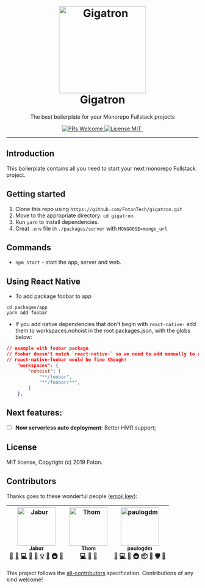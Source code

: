 <h1 align="center">
<br>
  <a href="https://github.com/FotonTech/gigatron"><img src="https://i.imgur.com/LVlSk6u.gif" alt="Gigatron" width=228"></a>
<br>
Gigatron
</h1>

<p align="center">The best boilerplate for your Monorepo Fullstack projects</p>

<p align="center">
  <a href="http://makeapullrequest.com">
    <img src="https://img.shields.io/badge/PRs-welcome-brightgreen.svg?style=flat-square" alt="PRs Welcome">
  </a>
  <a href="https://opensource.org/licenses/MIT">
    <img src="https://img.shields.io/badge/license-MIT-blue.svg?style=flat-square" alt="License MIT">
  </a>
  <a href="https://opensource.org/licenses/MIT">
    <img src="https://img.shields.io/badge/all_contributors-0-orange.svg?style=flat-square" alt="">
  </a>
</p>

<hr />

## Introduction

This boilerplate contains all you need to start your next monorepo Fullstack project.

## Getting started

1. Clone this repo using `https://github.com/FotonTech/gigatron.git`
2. Move to the appropriate directory: `cd gigatron`.<br />
3. Run `yarn` to install dependencies.<br />
4. Creat `.env` file in `./packages/server` with `MONGOOSE=mongo_url`<br />

## Commands

- `npm start` - start the app, server and web.

## Using React Native

- To add package foobar to app

```
cd packages/app
yarn add foobar
```

- If you add native dependencies that don't begin with `react-native-` add them to workspaces.nohoist in the root packages.json, with the globs below:

```json
// example with foobar package
// foobar doesn't match `react-native-` so we need to add manually to nohoist
// react-native-foobar would be fine though!
    "workspaces": {
        "nohoist": [
            "**/foobar",
            "**/foobar/**",
        ]
    },

```

## Next features:

- [ ] **Now serverless auto deployment**: Better HMR support;

## License

MIT license, Copyright (c) 2019 Foton.

## Contributors

Thanks goes to these wonderful people ([emoji key](https://github.com/all-contributors/all-contributors#emoji-key)):

<!-- ALL-CONTRIBUTORS-LIST:START - Do not remove or modify this section -->
<!-- prettier-ignore -->
| [<img src="https://avatars0.githubusercontent.com/u/13947203?v=4" width="100px;" alt="Jabur"/><br /><sub><b>Jabur</b></sub>](https://github.com/jaburcodes)<br />[💬](#question-jaburcodes "Answering Questions") [🐛](https://github.com/FotonTech/gigatron/issues?q=author%3Ajaburcodes "Bug reports") [💻](https://github.com/FotonTech/gigatron/commits?author=jaburcodes "Code") [🎨](#design-jaburcodes "Design") [📖](https://github.com/FotonTech/gigatron/commits?author=jaburcodes "Documentation") [💡](#example-jaburcodes "Examples") [🤔](#ideas-jaburcodes "Ideas, Planning, & Feedback") [🚇](#infra-jaburcodes "Infrastructure (Hosting, Build-Tools, etc)") [👀](#review-jaburcodes "Reviewed Pull Requests") | [<img src="https://avatars0.githubusercontent.com/u/15015324?s=460&v=4" width="100px;" alt="Thom"/><br /><sub><b>Thom</b></sub>](https://github.com/thomazella)<br />[💻](https://github.com/FotonTech/gigatron/commits?author=thomazella "Code") [🤔](#ideas-thomazella "Ideas, Planning, & Feedback") [👀](#review-thomazella "Reviewed Pull Requests") | [<img src="https://avatars1.githubusercontent.com/u/7690649?v=4" width="100px;" alt="paulogdm"/><br /><sub><b>paulogdm</b></sub>](https://paulogdm.com)<br />[💬](#question-paulogdm "Answering Questions") [💻](https://github.com/FotonTech/gigatron/commits?author=paulogdm "Code") [🤔](#ideas-paulogdm "Ideas, Planning, & Feedback") [🚇](#infra-paulogdm "Infrastructure (Hosting, Build-Tools, etc)") [📦](#platform-paulogdm "Packaging/porting to new platform") [🔌](#plugin-paulogdm "Plugin/utility libraries") [🛡️](#security-paulogdm "Security") [🔧](#tool-paulogdm "Tools") |
| :---: | :---: | :---: |
<!-- ALL-CONTRIBUTORS-LIST:END -->

This project follows the [all-contributors](https://github.com/all-contributors/all-contributors) specification. Contributions of any kind welcome!
